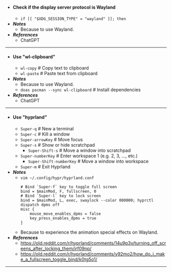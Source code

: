 - #### Check if the display server protocol is Wayland
    - `if [[ "$XDG_SESSION_TYPE" = "wayland" ]]; then`
- ***Notes***
    - Because to use Wayland.
- ***References***
    - ChatGPT
- ---
- #### Use "wl-clipboard"
    - `wl-copy` # Copy text to clipboard
    - `wl-paste` # Paste text from clipboard
- ***Notes***
    - Because to use Wayland.
    - `doas pacman --sync wl-clipboard` # Install dependencies
- ***References***
    - ChatGPT
- ---
- #### Use "hyprland"
    - `Super-q` # New a terminal
    - `Super-c` # Kill a window
    - `Super-arrowKey` # Move focus
    - `Super-s` # Show or hide scratchpad
        - `Super-Shift-s` # Move a window into scratchpad
    - `Super-numberKey` # Enter workspace 1 (e.g. 2, 3, ..., etc.)
        - `Super-Shift-numberKey` # Move a window into workspace
    - `Super-m` # Exit Hyprland
- ***Notes***
    - `vim ~/.config/hypr/hyprland.conf`
      ```
      # Bind `Super-f` key to toggle full screen
      bind = $mainMod, F, fullscreen, 0
      # Bind `Super-l` key to lock screen
      bind = $mainMod, L, exec, swaylock --color 000000; hyprctl dispatch dpms off
      misc {
          mouse_move_enables_dpms = false
          key_press_enables_dpms = true
      }
      ```
    - Because to experience the animation special effects on Wayland.
- ***References***
    - https://old.reddit.com/r/hyprland/comments/14u9p3v/turning_off_screens_after_locking_them/jrf09np/
    - https://old.reddit.com/r/hyprland/comments/y92mo2/how_do_i_make_a_fullscreen_toggle_bind/k0tg5o1/
- ---

